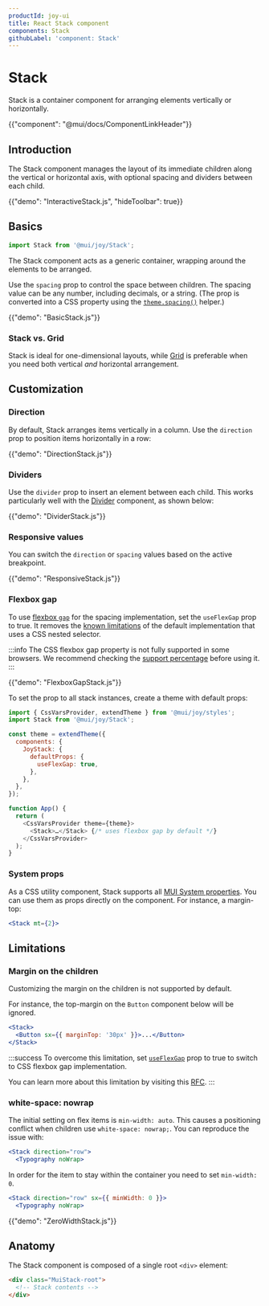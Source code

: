 ```yaml
---
productId: joy-ui
title: React Stack component
components: Stack
githubLabel: 'component: Stack'
---
```


# Stack

<p class="description">Stack is a container component for arranging elements vertically or horizontally.</p>

{{"component": "@mui/docs/ComponentLinkHeader"}}

## Introduction

The Stack component manages the layout of its immediate children along the vertical or horizontal axis, with optional spacing and dividers between each child.

{{"demo": "InteractiveStack.js", "hideToolbar": true}}

## Basics

```jsx
import Stack from '@mui/joy/Stack';
```

The Stack component acts as a generic container, wrapping around the elements to be arranged.

Use the `spacing` prop to control the space between children.
The spacing value can be any number, including decimals, or a string.
(The prop is converted into a CSS property using the [`theme.spacing()`](/material-ui/customization/spacing/) helper.)

{{"demo": "BasicStack.js"}}

### Stack vs. Grid

Stack is ideal for one-dimensional layouts, while [Grid](/joy-ui/react-grid/) is preferable when you need both vertical _and_ horizontal arrangement.

## Customization

### Direction

By default, Stack arranges items vertically in a column.
Use the `direction` prop to position items horizontally in a row:

{{"demo": "DirectionStack.js"}}

### Dividers

Use the `divider` prop to insert an element between each child.
This works particularly well with the [Divider](/joy-ui/react-divider/) component, as shown below:

{{"demo": "DividerStack.js"}}

### Responsive values

You can switch the `direction` or `spacing` values based on the active breakpoint.

{{"demo": "ResponsiveStack.js"}}

### Flexbox gap

To use [flexbox `gap`](https://developer.mozilla.org/en-US/docs/Web/CSS/gap) for the spacing implementation, set the `useFlexGap` prop to true.
It removes the [known limitations](#limitations) of the default implementation that uses a CSS nested selector.

:::info
The CSS flexbox gap property is not fully supported in some browsers.
We recommend checking the [support percentage](https://caniuse.com/?search=flex%20gap) before using it.
:::

{{"demo": "FlexboxGapStack.js"}}

To set the prop to all stack instances, create a theme with default props:

```js
import { CssVarsProvider, extendTheme } from '@mui/joy/styles';
import Stack from '@mui/joy/Stack';

const theme = extendTheme({
  components: {
    JoyStack: {
      defaultProps: {
        useFlexGap: true,
      },
    },
  },
});

function App() {
  return (
    <CssVarsProvider theme={theme}>
      <Stack>…</Stack> {/* uses flexbox gap by default */}
    </CssVarsProvider>
  );
}
```

### System props

As a CSS utility component, Stack supports all [MUI System properties](/system/properties/).
You can use them as props directly on the component.
For instance, a margin-top:

```jsx
<Stack mt={2}>
```

## Limitations

### Margin on the children

Customizing the margin on the children is not supported by default.

For instance, the top-margin on the `Button` component below will be ignored.

```jsx
<Stack>
  <Button sx={{ marginTop: '30px' }}>...</Button>
</Stack>
```

:::success
To overcome this limitation, set [`useFlexGap`](#flexbox-gap) prop to true to switch to CSS flexbox gap implementation.

You can learn more about this limitation by visiting this [RFC](https://github.com/mui/material-ui/issues/33754).
:::

### white-space: nowrap

The initial setting on flex items is `min-width: auto`.
This causes a positioning conflict when children use `white-space: nowrap;`.
You can reproduce the issue with:

```jsx
<Stack direction="row">
  <Typography noWrap>
```

In order for the item to stay within the container you need to set `min-width: 0`.

```jsx
<Stack direction="row" sx={{ minWidth: 0 }}>
  <Typography noWrap>
```

{{"demo": "ZeroWidthStack.js"}}

## Anatomy

The Stack component is composed of a single root `<div>` element:

```html
<div class="MuiStack-root">
  <!-- Stack contents -->
</div>
```
